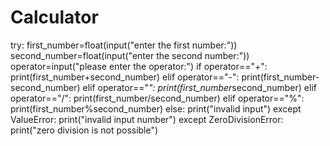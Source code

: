 # Calculator
try:
    first_number=float(input("enter the first number:"))
    second_number=float(input("enter the second number:"))
    operator=input("please enter the operator:")
    if operator=="+":
        print(first_number+second_number)
    elif operator=="-":
        print(first_number-second_number)
    elif operator=="*":
        print(first_number*second_number)
    elif operator=="/":
        print(first_number/second_number)
    elif operator=="%":
        print(first_number%second_number)
    else:
        print("invalid input")
except ValueError:
    print("invalid input number")
except ZeroDivisionError:
    print("zero division is not possible")
